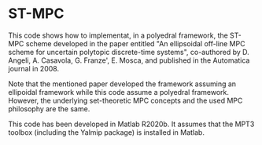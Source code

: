 # ST-MPC

This code shows how to implementat, in a polyedral framework, the ST-MPC scheme developed in the paper entitled "An ellipsoidal off-line MPC scheme for uncertain polytopic discrete-time systems", co-authored by D. Angeli, A. Casavola, G. Franze', E. Mosca, and published in the Automatica journal in 2008.

Note that the mentioned paper developed the framework assuming an ellipoidal framework while this code assume a polyedral framework. However, the underlying set-theoretic MPC concepts and the used MPC philosophy are the same. 

This code has been developed in Matlab R2020b. It assumes that the MPT3 toolbox (including the Yalmip package) is installed in Matlab.  
